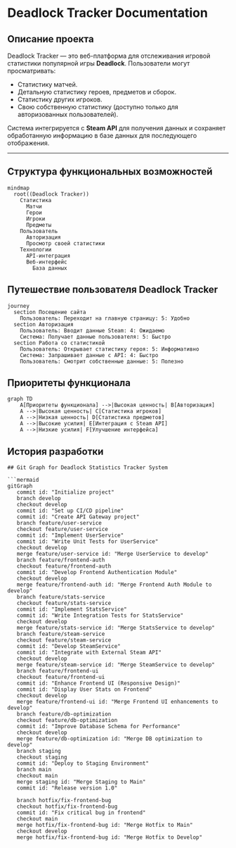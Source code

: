 # Deadlock Tracker Documentation

## Описание проекта

Deadlock Tracker — это веб-платформа для отслеживания игровой статистики популярной игры **Deadlock**. Пользователи могут просматривать:
- Статистику матчей.
- Детальную статистику героев, предметов и сборок.
- Статистику других игроков.
- Свою собственную статистику (доступно только для авторизованных пользователей).

Система интегрируется с **Steam API** для получения данных и сохраняет обработанную информацию в базе данных для последующего отображения.

---

## Структура функциональных возможностей

```mermaid
mindmap
  root((Deadlock Tracker))
    Статистика
      Матчи
      Герои
      Игроки
      Предметы
    Пользователь
      Авторизация
      Просмотр своей статистики
    Технологии
      API-интеграция
      Веб-интерфейс
        База данных
```
## Путешествие пользователя Deadlock Tracker
```mermaid
journey
  section Посещение сайта
    Пользователь: Переходит на главную страницу: 5: Удобно
  section Авторизация
    Пользователь: Вводит данные Steam: 4: Ожидаемо
    Система: Получает данные пользователя: 5: Быстро
  section Работа со статистикой
    Пользователь: Открывает статистику героя: 5: Информативно
    Система: Запрашивает данные с API: 4: Быстро
    Пользователь: Смотрит собственные данные: 5: Полезно
```
## Приоритеты функционала
```mermaid
graph TD
    A[Приоритеты функционала] -->|Высокая ценность| B[Авторизация]
    A -->|Высокая ценность| C[Статистика игроков]
    A -->|Низкая ценность| D[Статистика предметов]
    A -->|Высокие усилия| E[Интеграция с Steam API]
    A -->|Низкие усилия| F[Улучшение интерфейса]
```
## История разработки
```mermaid
## Git Graph for Deadlock Statistics Tracker System

```mermaid
gitGraph
   commit id: "Initialize project"
   branch develop
   checkout develop
   commit id: "Set up CI/CD pipeline"
   commit id: "Create API Gateway project"
   branch feature/user-service
   checkout feature/user-service
   commit id: "Implement UserService"
   commit id: "Write Unit Tests for UserService"
   checkout develop
   merge feature/user-service id: "Merge UserService to develop"
   branch feature/frontend-auth
   checkout feature/frontend-auth
   commit id: "Develop Frontend Authentication Module"
   checkout develop
   merge feature/frontend-auth id: "Merge Frontend Auth Module to develop"
   branch feature/stats-service
   checkout feature/stats-service
   commit id: "Implement StatsService"
   commit id: "Write Integration Tests for StatsService"
   checkout develop
   merge feature/stats-service id: "Merge StatsService to develop"
   branch feature/steam-service
   checkout feature/steam-service
   commit id: "Develop SteamService"
   commit id: "Integrate with External Steam API"
   checkout develop
   merge feature/steam-service id: "Merge SteamService to develop"
   branch feature/frontend-ui
   checkout feature/frontend-ui
   commit id: "Enhance Frontend UI (Responsive Design)"
   commit id: "Display User Stats on Frontend"
   checkout develop
   merge feature/frontend-ui id: "Merge Frontend UI enhancements to develop"
   branch feature/db-optimization
   checkout feature/db-optimization
   commit id: "Improve Database Schema for Performance"
   checkout develop
   merge feature/db-optimization id: "Merge DB optimization to develop"
   branch staging
   checkout staging
   commit id: "Deploy to Staging Environment"
   branch main
   checkout main
   merge staging id: "Merge Staging to Main"
   commit id: "Release version 1.0"

   branch hotfix/fix-frontend-bug
   checkout hotfix/fix-frontend-bug
   commit id: "Fix critical bug in frontend"
   checkout main
   merge hotfix/fix-frontend-bug id: "Merge Hotfix to Main"
   checkout develop
   merge hotfix/fix-frontend-bug id: "Merge Hotfix to Develop"
```
